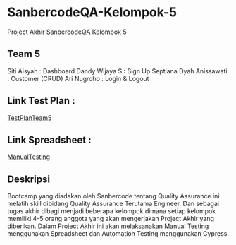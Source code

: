 # SanbercodeQA-Kelompok-5
Project Akhir SanbercodeQA Kelompok 5

## Team 5
Siti Aisyah : Dashboard
Dandy Wijaya S : Sign Up
Septiana Dyah Anissawati : Customer (CRUD)
Ari Nugroho : Login & Logout

## Link Test Plan :
[TestPlanTeam5](https://docs.google.com/document/d/1b1b2ZOZoG7D5RCbYE65cogX_MSZUU2PE/edit?usp=sharing&ouid=108501914389802072823&rtpof=true&sd=true)

## Link Spreadsheet :
[ManualTesting](https://docs.google.com/spreadsheets/d/1pp3qPAeNok7nsu6IlUUHvC4B18C1dj9BmsQH5FJNnDw/edit?usp=sharing)

## Deskripsi
Bootcamp yang diadakan oleh Sanbercode tentang Quality Assurance ini melatih skill dibidang Quality Assurance Terutama Engineer. Dan sebagai tugas akhir dibagi menjadi beberapa kelompok dimana setiap kelompok memiliki 4-5 orang anggota yang akan mengerjakan Project Akhir yang diberikan. Dalam Project Akhir ini akan melaksanakan Manual Testing menggunakan Spreadsheet dan Automation Testing menggunakan Cypress.
